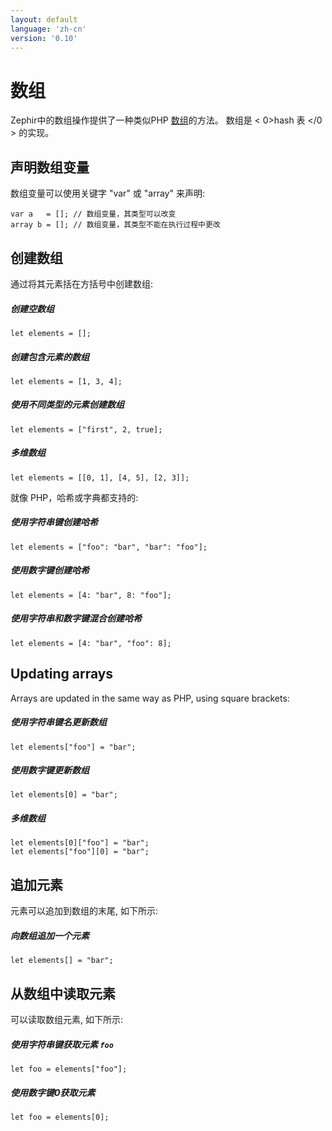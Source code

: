 ```yaml
---
layout: default
language: 'zh-cn'
version: '0.10'
---
```


# 数组

Zephir中的数组操作提供了一种类似PHP [数组](http://www.php.net/manual/en/language.types.array.php)的方法。 数组是 < 0>hash 表 </0 > 的实现。

<a name='declaring-array-variables'></a>

## 声明数组变量

数组变量可以使用关键字 "var" 或 "array" 来声明:

```zephir
var a   = []; // 数组变量，其类型可以改变
array b = []; // 数组变量，其类型不能在执行过程中更改
```

<a name='creating-arrays'></a>

## 创建数组

通过将其元素括在方括号中创建数组:

##### 创建空数组

```zephir
let elements = [];
```

##### 创建包含元素的数组

```zephir
let elements = [1, 3, 4];
```

##### 使用不同类型的元素创建数组

```zephir
let elements = ["first", 2, true];
```

##### 多维数组

```zephir
let elements = [[0, 1], [4, 5], [2, 3]];
```

就像 PHP，哈希或字典都支持的:

##### 使用字符串键创建哈希

```zephir
let elements = ["foo": "bar", "bar": "foo"];
```

##### 使用数字键创建哈希

```zephir
let elements = [4: "bar", 8: "foo"];
```

##### 使用字符串和数字键混合创建哈希

```zephir
let elements = [4: "bar", "foo": 8];
```

<a name='updating-arrays'></a>

## Updating arrays

Arrays are updated in the same way as PHP, using square brackets:

##### 使用字符串键名更新数组

```zephir
let elements["foo"] = "bar";
```

##### 使用数字键更新数组

```zephir
let elements[0] = "bar";
```

##### 多维数组

```zephir
let elements[0]["foo"] = "bar";
let elements["foo"][0] = "bar";
```

<a name='appending-elements'></a>

## 追加元素

元素可以追加到数组的末尾, 如下所示:

##### 向数组追加一个元素

```zephir
let elements[] = "bar";
```

<a name='reading-elements-from-arrays'></a>

## 从数组中读取元素

可以读取数组元素, 如下所示:

##### 使用字符串键获取元素 `foo`

```zephir
let foo = elements["foo"];
```

##### 使用数字键0获取元素

```zephir
let foo = elements[0];
```

